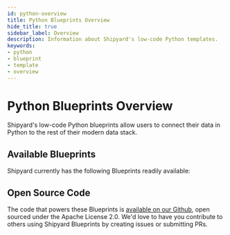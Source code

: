 ```yaml
---
id: python-overview
title: Python Blueprints Overview
hide_title: true
sidebar_label: Overview
description: Information about Shipyard's low-code Python templates.
keywords:
- python
- blueprint
- template
- overview
---
```


# Python Blueprints Overview

Shipyard's low-code Python blueprints allow users to connect their data in Python to the rest of their modern data stack.

## Available Blueprints
Shipyard currently has the following Blueprints readily available: 

## Open Source Code
The code that powers these Blueprints is [available on our Github](https://docs.python.org/3/), open sourced under the Apache License 2.0. We'd love to have you contribute to others using Shipyard Blueprints by creating issues or submitting PRs.
